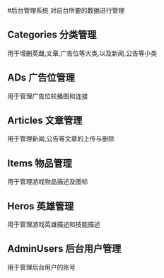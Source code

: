 #后台管理系统
对前台所要的数据进行管理
## Categories 分类管理
用于增删英雌,文章,广告位等大类,以及新闻,公告等小类
## ADs 广告位管理
用于管理广告位轮播图和连接
## Articles	文章管理
用于管理新闻,公告等文章的上传与删除
## Items 物品管理
用于管理游戏物品描述及图标
## Heros 英雄管理
用于管理游戏英雄描述和技能描述
## AdminUsers 后台用户管理
用于管理后台用户的账号